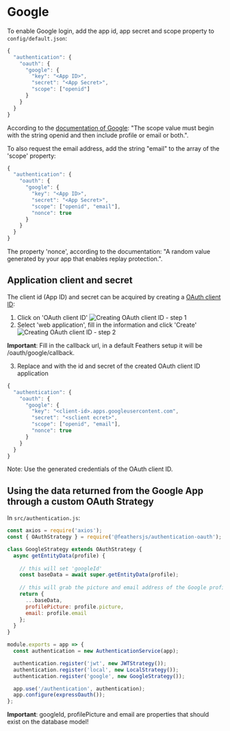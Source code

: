 # Google

To enable Google login, add the app id, app secret and scope property to `config/default.json`:

```js
{
  "authentication": {
    "oauth": {
      "google": {
        "key": "<App ID>",
        "secret": "<App Secret>",
        "scope": ["openid"]
      }
    }
  }
}
```

According to the [documentation of Google](https://developers.google.com/identity/protocols/OpenIDConnect#scope-param): 
"The scope value must begin with the string openid and then include profile or email or both.".


To also request the email address, add the string "email" to the array of the 'scope' property: 
```js
{
  "authentication": {
    "oauth": {
      "google": {
        "key": "<App ID>",
        "secret": "<App Secret>",
        "scope": ["openid", "email"],
        "nonce": true
      }
    }
  }
}
```

The property 'nonce', according to the documentation: "A random value generated by your app that enables replay protection.".

## Application client and secret

The client id (App ID) and secret can be acquired by creating a [OAuth client ID](https://console.developers.google.com/apis/credentials):
1. Click on 'OAuth client ID'
![Creating OAuth client ID - step 1](https://bartduisters.com/img/feathers/oauth-client-id-1.png)
2. Select 'web application', fill in the information and click 'Create'
![Creating OAuth client ID - step 2](https://bartduisters.com/img/feathers/oauth-client-id-2.png)

**Important**: Fill in the callback url, in a default Feathers setup it will be /oauth/google/callback.

3. Replace <App ID> and <App Secret> with the id and secret of the created OAuth client ID application
  
```js
{
  "authentication": {
    "oauth": {
      "google": {
        "key": "<client-id>.apps.googleusercontent.com",
        "secret": "<sclient ecret>",
        "scope": ["openid", "email"],
        "nonce": true
      }
    }
  }
}
```
Note: Use the generated credentials of the OAuth client ID.

## Using the data returned from the Google App through a custom OAuth Strategy

In `src/authentication.js`:

```js
const axios = require('axios');
const { OAuthStrategy } = require('@feathersjs/authentication-oauth');

class GoogleStrategy extends OAuthStrategy {
  async getEntityData(profile) {
  
    // this will set 'googleId'
    const baseData = await super.getEntityData(profile);
    
    // this will grab the picture and email address of the Google profile
    return {
      ...baseData,
      profilePicture: profile.picture,
      email: profile.email
    };
  }
}

module.exports = app => {
  const authentication = new AuthenticationService(app);

  authentication.register('jwt', new JWTStrategy());
  authentication.register('local', new LocalStrategy());
  authentication.register('google', new GoogleStrategy());

  app.use('/authentication', authentication);
  app.configure(expressOauth());
};
```
**Important**: googleId, profilePicture and email are properties that should exist on the database model!
    

